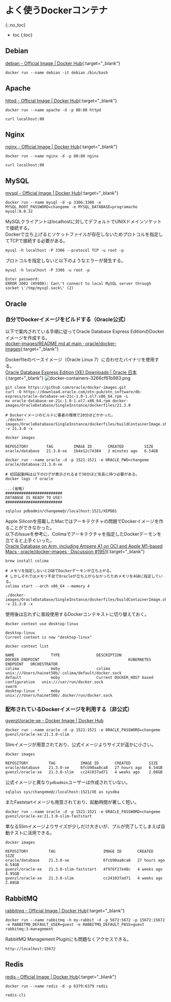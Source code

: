# よく使うDockerコンテナ
{:.no_toc}

* toc
{:toc}

## Debian
[debian - Official Image | Docker Hub](https://hub.docker.com/_/debian){:target="_blank"}
```shell
docker run --name debian -it debian /bin/bash
```

## Apache
[httpd - Official Image | Docker Hub](https://hub.docker.com/_/httpd){:target="_blank"}
```shell
docker run --name apache -d -p 80:80 httpd
```
```shell
curl localhost:80
```

## Nginx
[nginx - Official Image | Docker Hub](https://hub.docker.com/_/nginx){:target="_blank"}
```shell
docker run --name nginx -d -p 80:80 nginx
```
```shell
curl localhost:80
```

## MySQL
[mysql - Official Image | Docker Hub](https://hub.docker.com/_/mysql){:target="_blank"}
```shell
docker run --name mysql -d -p 3306:3306 -e MYSQL_ROOT_PASSWORD=changeme -e MYSQL_DATABASE=programacho mysql:8.0.32
```
MySQLクライアントはlocalhostに対してデフォルトでUNIXドメインソケットで接続する。  
Dockerで立ち上げるとソケットファイルが存在しないためプロトコルを指定してTCPで接続する必要がある。
```shell
mysql -h localhost -P 3306 --protocol TCP -u root -p
```
プロトコルを指定しないと以下のようなエラーが発生する。
```shell
mysql -h localhost -P 3306 -u root -p

Enter password:
ERROR 2002 (HY000): Can\'t connect to local MySQL server through socket \'/tmp/mysql.sock\' (2)
```

## Oracle

### 自分でDockerイメージをビルドする（Oracle公式）
以下で案内されている手順に従ってOracle Database Express EditionのDockerイメージを作成する。  
[docker-images/README.md at main · oracle/docker-images](https://github.com/oracle/docker-images/blob/main/OracleDatabase/SingleInstance/README.md){:target="_blank"}

Dockerfileのベースイメージ（Oracle Linux 7）に合わせたバイナリを使用する。  
[Oracle Database Express Edition (XE) Downloads | Oracle 日本](https://www.oracle.com/jp/database/technologies/xe-downloads.html){:target="_blank"}
![docker-containers-3266cf61b983.png](https://programacho.blob.core.windows.net/images/docker-containers-3266cf61b983.png)

```shell
git clone https://github.com/oracle/docker-images.git
curl -O https://download.oracle.com/otn-pub/otn_software/db-express/oracle-database-xe-21c-1.0-1.ol7.x86_64.rpm -L
mv oracle-database-xe-21c-1.0-1.ol7.x86_64.rpm docker-images/OracleDatabase/SingleInstance/dockerfiles/21.3.0

# Dockerイメージのビルドに著者の環境で20分ほどかかった。
./docker-images/OracleDatabase/SingleInstance/dockerfiles/buildContainerImage.sh -v 21.3.0 -x

docker images

REPOSITORY        TAG         IMAGE ID       CREATED         SIZE
oracle/database   21.3.0-xe   1b4e12c74384   2 minutes ago   6.54GB
```
```shell
docker run --name oracle -d -p 1521:1521 -e ORACLE_PWD=changeme oracle/database:21.3.0-xe

# 初回起動時は以下のログが表示されるまで30分ほど気長に待つ必要がある。
docker logs -f oracle

...(省略)
#########################
DATABASE IS READY TO USE!
#########################
```
```shell
sqlplus pdbadmin/changeme@//localhost:1521/XEPDB1
```

Apple Siliconを搭載したMacではアーキテクチャの問題でDockerイメージを作ることができなかった。  
以下のIssueを参考に、Colimaでアーキテクチャを指定したDockerデーモンを立てると上手くいった。  
[Oracle Database on Arm, including Ampere A1 on OCI and Apple M1-based Macs · oracle/docker-images · Discussion #1951](https://github.com/oracle/docker-images/discussions/1951){:target="_blank"}
```shell
brew install colima

# メモリを指定しないと2GBでDockerデーモンが立ち上がる。
# しかしそれではメモリ不足でOracleが立ち上がらなかったためメモリを4GBに指定している。
colima start --arch x86_64 --memory 4

./docker-images/OracleDatabase/SingleInstance/dockerfiles/buildContainerImage.sh -v 21.3.0 -x
```

使用後は忘れずに普段使用するDockerコンテキストに切り替えておく。
```shell
docker context use desktop-linux

desktop-linux
Current context is now "desktop-linux"

docker context list

NAME                TYPE                DESCRIPTION                               DOCKER ENDPOINT                                       KUBERNETES ENDPOINT   ORCHESTRATOR
colima              moby                colima                                    unix:///Users/hainet50b/.colima/default/docker.sock                         
default             moby                Current DOCKER_HOST based configuration   unix:///var/run/docker.sock                                                 swarm
desktop-linux *     moby                                                          unix:///Users/hainet50b/.docker/run/docker.sock
```

### 配布されているDockerイメージを利用する（非公式）
[gvenzl/oracle-xe - Docker Image | Docker Hub](https://hub.docker.com/r/gvenzl/oracle-xe)
```shell
docker run --name oracle -d -p 1521:1521 -e ORACLE_PASSWORD=changeme gvenzl/oracle-xe:21.3.0-slim
```

Slimイメージが用意されており、公式イメージよりサイズが遥かに小さい。
```shell
docker images

REPOSITORY         TAG           IMAGE ID       CREATED        SIZE
oracle/database    21.3.0-xe     6fcb90aa8ca8   27 hours ago   6.54GB
gvenzl/oracle-xe   21.3.0-slim   cc241037ad71   4 weeks ago    2.08GB
```

公式イメージと異なり`pdbadmin`ユーザーは作成されていない。
```shell
sqlplus sys/changeme@//localhost:1521/XE as sysdba
```

またFaststartイメージも用意されており、起動時間が著しく短い。
```shell
docker run --name oracle -d -p 1521:1521 -e ORACLE_PASSWORD=changeme gvenzl/oracle-xe:21.3.0-slim-faststart
```

単なるSlimイメージよりサイズが少しだけ大きいが、プルが完了してしまえば自動テストに活用できる。
```shell
docker images

REPOSITORY         TAG                     IMAGE ID       CREATED        SIZE
oracle/database    21.3.0-xe               6fcb90aa8ca8   27 hours ago   6.54GB
gvenzl/oracle-xe   21.3.0-slim-faststart   4f976f27e48c   4 weeks ago    4.95GB
gvenzl/oracle-xe   21.3.0-slim             cc241037ad71   4 weeks ago    2.08GB
```

## RabbitMQ
[rabbitmq - Official Image | Docker Hub](https://hub.docker.com/_/rabbitmq){:target="_blank"}
```shell
docker run --name rabbitmq -h my-rabbit -d -p 5672:5672 -p 15672:15672 -e RABBITMQ_DEFAULT_USER=guest -e RABBITMQ_DEFAULT_PASS=guest rabbitmq:3-management
```
RabbitMQ Management Pluginにも問題なくアクセスできる。
```
http://localhost:15672
```

## Redis
[redis - Official Image | Docker Hub](https://hub.docker.com/_/redis){:target="_blank"}
```shell
docker run --name redis -d -p 6379:6379 redis
```
```shell
redis-cli
```
